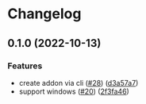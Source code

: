 # Changelog

## 0.1.0 (2022-10-13)


### Features

* create addon via cli ([#28](https://github.com/ueokande/webext-agent/issues/28)) ([d3a57a7](https://github.com/ueokande/webext-agent/commit/d3a57a72a018679eb3c9a65ffef4bc2600e08b31))
* support windows ([#20](https://github.com/ueokande/webext-agent/issues/20)) ([2f3fa46](https://github.com/ueokande/webext-agent/commit/2f3fa4622068138e4fd510356f551d7b5c88e268))

